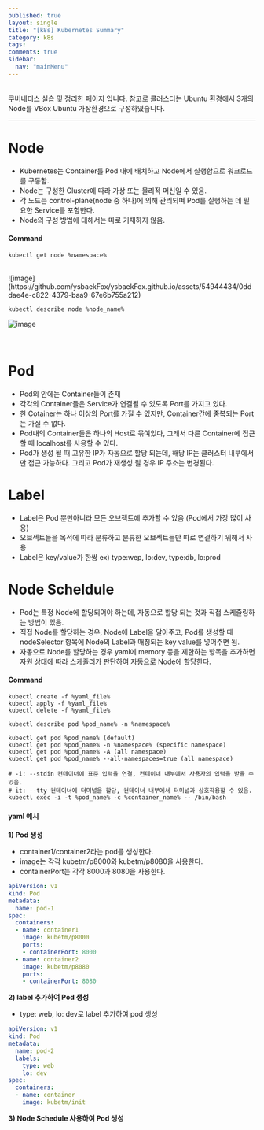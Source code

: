 ```yaml
---
published: true
layout: single
title: "[k8s] Kubernetes Summary"
category: k8s
tags:
comments: true
sidebar:
  nav: "mainMenu"
--- 
```

<br>
쿠버네티스 실습 및 정리한 페이지 입니다. 참고로 클러스터는 Ubuntu 환경에서 3개의 Node를 VBox Ubuntu 가상환경으로 구성하였습니다.

* * *
# Node
- Kubernetes는 Container를 Pod 내에 배치하고 Node에서 실행함으로 워크로드를 구동함.
- Node는 구성한 Cluster에 따라 가상 또는 물리적 머신일 수 있음. 
- 각 노드는 control-plane(node 중 하나)에 의해 관리되며 Pod를 실행하는 데 필요한 Service를 포함한다.
- Node의 구성 방법에 대해서는 따로 기재하지 않음.

#### Command
```
kubectl get node %namespace%
```
<br>
![image](https://github.com/ysbaekFox/ysbaekFox.github.io/assets/54944434/0dddae4e-c822-4379-baa9-67e6b755a212)

```
kubectl describe node %node_name%
```
![image](https://github.com/ysbaekFox/ysbaekFox.github.io/assets/54944434/3b438b7e-7c89-43bf-9746-d386492819f0)

<br>

# Pod
- Pod의 안에는 Container들이 존재
- 각각의 Container들은 Service가 연결될 수 있도록 Port를 가지고 있다.
- 한 Cotainer는 하나 이상의 Port를 가질 수 있지만, Container간에 중복되는 Port는 가질 수 없다.
- Pod내의 Container들은 하나의 Host로 묶여있다, 그래서 다른 Container에 접근할 때 localhost를 사용할 수 있다.
- Pod가 생성 될 때 고유한 IP가 자동으로 할당 되는데, 해당 IP는 클러스터 내부에서만 접근 가능하다. 그리고 Pod가 재생성 될 경우 IP 주소는 변경된다.

# Label
- Label은 Pod 뿐만아니라 모든 오브젝트에 추가할 수 있음 (Pod에서 가장 많이 사용)
- 오브젝트들을 목적에 따라 분류하고 분류한 오브젝트들만 따로 연결하기 위해서 사용
- Label은 key/value가 한쌍 ex) type:wep, lo:dev, type:db, lo:prod

# Node Scheldule
- Pod는 특정 Node에 할당되어야 하는데, 자동으로 할당 되는 것과 직접 스케쥴링하는 방법이 있음.
- 직접 Node를 할당하는 경우, Node에 Label을 달아주고, Pod를 생성할 때 nodeSelector 항목에 Node의 Label과 매칭되는 key value를 넣어주면 됨.
- 자동으로 Node를 할당하는 경우 yaml에 memory 등을 제한하는 항목을 추가하면 자원 상태에 따라 스케줄러가 판단하여 자동으로 Node에 할당한다.

#### Command

```
kubectl create -f %yaml_file%
kubectl apply -f %yaml_file%
kubectl delete -f %yaml_file%
```

```
kubectl describe pod %pod_name% -n %namespace%
```

```
kubectl get pod %pod_name% (default)
kubectl get pod %pod_name% -n %namespace% (specific namespace)
kubectl get pod %pod_name% -A (all namespace)
kubectl get pod %pod_name% --all-namespaces=true (all namespace)
```

```
# -i: --stdin 컨테이너에 표준 입력을 연결, 컨테이너 내부에서 사용자의 입력을 받을 수 있음.
# it: --tty 컨테이너에 터미널을 할당, 컨테이너 내부에서 터미널과 상호작용할 수 있음.
kubectl exec -i -t %pod_name% -c %container_name% -- /bin/bash
```

#### yaml 예시

**1) Pod 생성**
- container1/container2라는 pod를 생성한다.
- image는 각각 kubetm/p8000와 kubetm/p8080을 사용한다.
- containerPort는 각각 8000과 8080을 사용한다.

```yaml
apiVersion: v1
kind: Pod
metadata:
  name: pod-1
spec:
  containers:
  - name: container1
    image: kubetm/p8000
    ports:
    - containerPort: 8000
  - name: container2
    image: kubetm/p8080
    ports:
    - containerPort: 8080
```

**2) label 추가하여 Pod 생성**
- type: web, lo: dev로 label 추가하여 pod 생성

```yaml
apiVersion: v1
kind: Pod
metadata:
  name: pod-2
  labels:
    type: web
    lo: dev
spec:
  containers:
  - name: container
    image: kubetm/init
```

**3) Node Schedule 사용하여 Pod 생성**